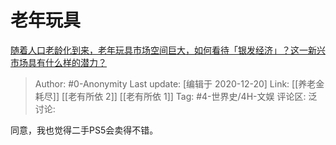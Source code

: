 # 老年玩具
[随着人口老龄化到来，老年玩具市场空间巨大，如何看待「银发经济」？这一新兴市场具有什么样的潜力？](https://www.zhihu.com/question/435407487/answer/1634918712)

> Author: #0-Anonymity
> Last update: [编辑于 2020-12-20]
> Link: [[养老金耗尽]] [[老有所依 2]] [[老有所依 1]]
> Tag: #4-世界史/4H-文娱
> 评论区:
> 泛讨论:

同意，我也觉得二手PS5会卖得不错。
